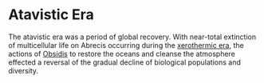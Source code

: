 # Atavistic Era

The atavistic era was a period of global recovery. With near-total extinction of multicellular life on Abrecis occurring during the [xerothermic era](xerothermic.md), the actions of [Obsidis](../deities/obsidis.md) to restore the oceans and cleanse the atmosphere effected a reversal of the gradual decline of biological populations and diversity.